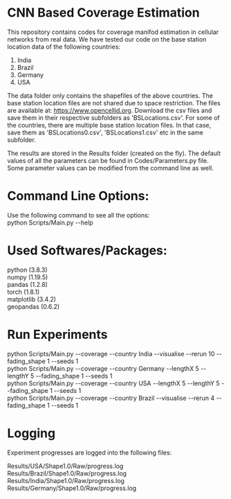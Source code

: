 # CNN Based Coverage Estimation
 
This repository contains codes for coverage manifod estimation in cellular networks from real data. We have tested our
code on the base station location data of the following countries:

1. India
2. Brazil
3. Germany
4. USA

The data folder only contains the shapefiles of the above countries. The base station location files are not shared 
due to space restriction. The files are available at: https://www.opencellid.org. Download the csv files and save them in their
respective subfolders as 'BSLocations.csv'. For some of the countries, there are multiple base station
location files. In that case, save them as 'BSLocations0.csv', 'BSLocations1.csv' etc in the same subfolder.

The results are stored in the Results folder (created on the fly). The default values of all the parameters
can be found in Codes/Parameters.py file. Some parameter values can be modified from the command line as well.

# Command Line Options:

Use the following command to see all the options:  
python Scripts/Main.py --help

# Used Softwares/Packages:

python (3.8.3)    
numpy (1.19.5)  
pandas (1.2.8)  
torch (1.8.1)  
matplotlib (3.4.2)  
geopandas (0.6.2)


# Run Experiments

python Scripts/Main.py --coverage --country India --visualise --rerun 10 --fading_shape 1 --seeds 1     
python Scripts/Main.py --coverage --country Germany --lengthX 5 --lengthY 5 --fading_shape 1 --seeds 1   
python Scripts/Main.py --coverage --country USA --lengthX 5 --lengthY 5 --fading_shape 1 --seeds 1   
python Scripts/Main.py --coverage --country Brazil --visualise --rerun 4 --fading_shape 1 --seeds 1   

# Logging

Experiment progresses are logged into the following files:   

Results/USA/Shape1.0/Raw/progress.log   
Results/Brazil/Shape1.0/Raw/progress.log      
Results/India/Shape1.0/Raw/progress.log    
Results/Germany/Shape1.0/Raw/progress.log     



